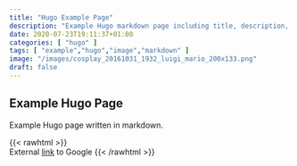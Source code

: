 ```yaml
---
title: "Hugo Example Page"
description: "Example Hugo markdown page including title, description, categories, tags and article card image. "
date: 2020-07-23T19:11:37+01:00
categories: [ "hugo" ]
tags: [ "example","hugo","image","markdown" ]
image: "/images/cosplay_20161031_1932_luigi_mario_200x133.png"
draft: false
---
```


## Example Hugo Page
Example Hugo page written in markdown.

{{< rawhtml >}}
    <br>
    External <a href="http://www.google.com" target="_blank">link</a> to Google
{{< /rawhtml >}}


